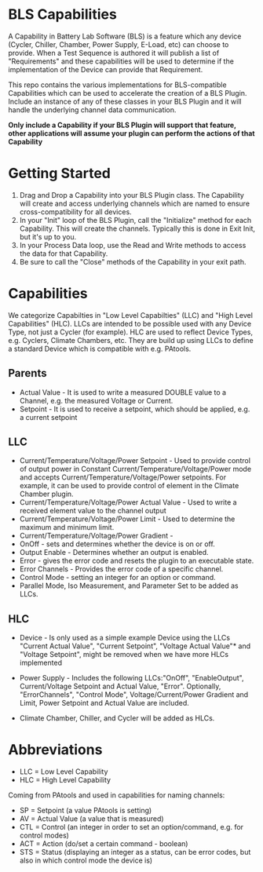 # BLS Capabilities

A Capability in Battery Lab Software (BLS) is a feature which any device (Cycler, Chiller, Chamber, Power Supply, E-Load, etc) can choose to provide. When a Test Sequence is authored it will publish a list of "Requirements" and these capabilities will be used to determine if the implementation of the Device can provide that Requirement.

This repo contains the various implementations for BLS-compatible Capabilities which can be used to accelerate the creation of a BLS Plugin. Include an instance of any of these classes in your BLS Plugin and it will handle the underlying channel data communication.

**Only include a Capability if your BLS Plugin will support that feature, other applications will assume your plugin can perform the actions of that Capability**

# Getting Started

1. Drag and Drop a Capability into your BLS Plugin class. The Capability will create and access underlying channels which are named to ensure cross-compatibility for all devices.
1. In your "Init" loop of the BLS Plugin, call the "Initialize" method for each Capability. This will create the channels. Typically this is done in Exit Init, but it's up to you.
1. In your Process Data loop, use the Read and Write methods to access the data for that Capability.
1. Be sure to call the "Close" methods of the Capability in your exit path.

# Capabilities

We categorize Capabilties in "Low Level Capabilties" (LLC) and "High Level Capabilities" (HLC). LLCs are intended to be possible used with any Device Type, not just a Cycler (for example).
HLC are used to reflect Device Types, e.g. Cyclers, Climate Chambers, etc. They are build up using LLCs to define a standard Device which is compatible with e.g. PAtools.

## Parents
* Actual Value - It is used to write a measured DOUBLE value to a Channel, e.g. the measured Voltage or Current. 
* Setpoint - It is used to receive a setpoint, which should be applied, e.g. a current setpoint

## LLC
* Current/Temperature/Voltage/Power Setpoint - Used to provide control of output power in Constant Current/Temperature/Voltage/Power mode and accepts Current/Temperature/Voltage/Power setpoints. For example, it can be used to provide control of element in the Climate Chamber plugin.
* Current/Temperature/Voltage/Power Actual Value - Used to write a received element value to the channel output
* Current/Temperature/Voltage/Power Limit - Used to determine the maximum and minimum limit.
* Current/Temperature/Voltage/Power Gradient - 
* OnOff - sets and determines whether the device is on or off.
* Output Enable - Determines whether an output is enabled. 
* Error - gives the error code and resets the plugin to an executable state.
* Error Channels - Provides the error code of a specific channel. 
* Control Mode - setting an integer for an option or command. 
* Parallel Mode, Iso Measurement, and Parameter Set to be added as LLCs.

## HLC
* Device - Is only used as a simple example Device using the LLCs "Current Actual Value", "Current Setpoint", "Voltage Actual Value"* and "Voltage Setpoint", might be removed when we have more HLCs implemented

* Power Supply - Includes the following LLCs:"OnOff", "EnableOutput", Current/Voltage Setpoint and Actual Value, "Error". Optionally, "ErrorChannels", "Control Mode", Voltage/Current/Power Gradient and Limit, Power Setpoint and Actual Value are included. 

* Climate Chamber, Chiller, and Cycler will be added as HLCs. 

# Abbreviations

- LLC = Low Level Capability
- HLC = High Level Capability

Coming from PAtools and used in capabilities for naming channels:
- SP = Setpoint (a value PAtools is setting)
- AV = Actual Value (a value that is measured) 
- CTL = Control (an integer in order to set an option/command, e.g. for control modes) 
- ACT = Action (do/set a certain command - boolean) 
- STS = Status (displaying an integer as a status, can be error codes, but also in which control mode the device is)
